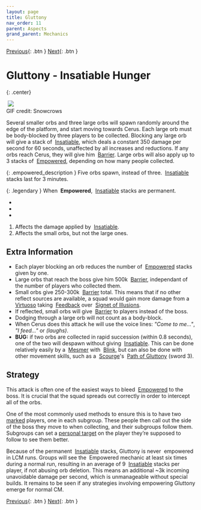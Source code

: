 ```yaml
---
layout: page
title: Gluttony
nav_order: 11
parent: Aspects
grand_parent: Mechanics
---
```


[Previous](malice.html){: .btn } [Next](despair.html){: .btn }

# Gluttony - Insatiable Hunger
{: .center}

<img class="divider">

<img class="attack_gif" src="../../images/mechanics/gluttony.gif">

<div class="smalltext center">GIF credit: Snowcrows</div>

<img class="divider">

Several smaller orbs and three large orbs will spawn randomly around the edge of the platform, and start moving towards Cerus. Each large orb must be body-blocked by three players to be collected. Blocking any large orb will give a stack of <img class="inline insatiable"> [Insatiable], which deals a constant 350 damage per second for 60 seconds, unaffected by all increases and reductions. If any orbs reach Cerus, they will give him <img class="inline barrier"> [Barrier]. Large orbs will also apply up to 3 stacks of <img class="inline empowered"> [Empowered], depending on how many people collected.

{: .empowered_description }
Five orbs spawn, instead of three. <img class="inline insatiable"> [Insatiable] stacks last for 3 minutes.

{: .legendary }
When <img class="inline empowered_add"> **Empowered**, <img class="inline insatiable"> [Insatiable] stacks are permanent.

<div>
  <ul class="mechtable">
    <li class="table-header">
      <img class="table-img distort">
      <img class="table-img glint_h">
      <img class="table-img feedback">
      <img class="table-img dodge">
      <img class="table-img jump">
      <img class="table-img protection">
      <img class="table-img block">
      <img class="table-img barrier">
    </li>
    <li class="table-row">
      <img class="table-img kinda1">
      <img class="table-img kinda1">
      <img class="table-img kinda2">
      <img class="table-img notok">
      <img class="table-img notok">
      <img class="table-img notok">
      <img class="table-img notok">
      <img class="table-img kinda1">
    </li>
    <li class="emp-row">
      <img class="table-img kinda1">
      <img class="table-img kinda1">
      <img class="table-img kinda2">
      <img class="table-img notok">
      <img class="table-img notok">
      <img class="table-img notok">
      <img class="table-img notok">
      <img class="table-img kinda1">
    </li>
  </ul>
</div>

1. Affects the damage applied by <img class="inline insatiable"> [Insatiable].
2. Affects the small orbs, but not the large ones.

## Extra Information

- Each player blocking an orb reduces the number of <img class="inline empowered"> [Empowered] stacks given by one.
- Large orbs that reach the boss give him 500k <img class="inline barrier"> [Barrier], independant of the number of players who collected them.
- Small orbs give 250-300k <img class="inline barrier"> [Barrier] total. This means that if no other reflect sources are available, a squad would gain more damage from a <img class="inline virtuoso"> [Virtuoso] taking <img class="inline feedback"> [Feedback] over <img class="inline illusions"> [Signet of Illusions].
- If reflected, small orbs will give <img class="inline barrier"> [Barrier] to players instead of the boss.
- Dodging through a large orb will not count as a body-block.
- When Cerus does this attack he will use the voice lines: _"Come to me..."_, _"I feed..."_ or _(laughs)_.
- **BUG:** if two orbs are collected in rapid succession (within 0.8 seconds), one of the two will despawn without giving <img class="inline insatiable"> [Insatiable]. This can be done relatively easily by a <img class="inline mesmer"> [Mesmer] with <img class="inline blink"> [Blink], but can also be done with other movement skills, such as a <img class="inline scourge"> [Scourge]'s <img class="inline necro_three"> [Path of Gluttony] (sword 3).

## Strategy

This attack is often one of the easiest ways to bleed <img class="inline empowered"> [Empowered] to the boss. It is crucial that the squad spreads out correctly in order to intercept all of the orbs.

One of the most commonly used methods to ensure this is to have two [marked](https://wiki.guildwars2.com/wiki/Commander#Markers) players, one in each subgroup. These people then call out the side of the boss they move to when collecting, and their subgroups follow them. Subgroups can set a [personal target](https://wiki.guildwars2.com/wiki/Call_Target#Set_Personal_Target) on the player they’re supposed to follow to see them better.

Because of the permanent <img class="inline insatiable"> [Insatiable] stacks, Gluttony is never <img class="inline empowered_add"> empowered in LCM runs. Groups will see the <img class="inline empowered_add"> Empowered mechanic at least six times during a normal run, resulting in an average of 9 <img class="inline insatiable"> [Insatiable] stacks per player, if not abusing orb deletion.
This means an additional ~3k incoming unavoidable damage per second, which is unmanageable without special builds. It remains to be seen if any strategies involving empowering Gluttony emerge for normal CM.

[Previous](malice.html){: .btn } [Next](despair.html){: .btn }

[Empowered]: https://wiki.guildwars2.com/wiki/Empowered_(Cerus)
[Insatiable]: https://wiki.guildwars2.com/wiki/Insatiable
[Barrier]: https://wiki.guildwars2.com/wiki/Barrier
[Mesmer]: https://wiki.guildwars2.com/wiki/Mesmer
[Feedback]: https://wiki.guildwars2.com/wiki/Feedback
[Signet of Illusions]: https://wiki.guildwars2.com/wiki/Signet_of_Illusions
[Blink]: https://wiki.guildwars2.com/wiki/Blink
[Scourge]: https://wiki.guildwars2.com/wiki/Scourge
[Path of Gluttony]: https://wiki.guildwars2.com/wiki/Path_of_Gluttony
[Virtuoso]: https://wiki.guildwars2.com/wiki/Virtuoso